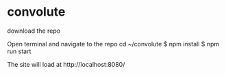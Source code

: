 # convolute

download the repo

Open terminal and navigate to the repo
cd ~/convolute
$ npm install
$ npm run start

The site will load at http://localhost:8080/

